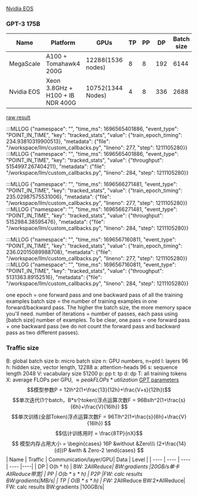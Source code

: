 [Nvidia EOS](https://github.com/mlcommons/training_results_v3.1/tree/main/NVIDIA)

### GPT-3 175B
| Name | Platform | GPUs | TP | PP | DP | Batch size |1B Training Time(minutes) | Aggregate PFlops/s | Throughout tokens/s | Iteration time/Batch(seconds) |
| ---- | ---- | ---- | ----| ---- | ---- | ---- | ---- | ---- |---- |---- |
| MegaScale | A100 +   Tomahawk4 200G| 12288(1536 nodes) | 8 | 8 |192 |6144 |8.4(300B 1.75days) | 2166.3| 1984k| 6.34|
| Nvidia EOS| Xeon 3.8GHz + H100 + IB NDR 400G|10752(1344 Nodes) | 4 | 8 | 336 |2688 | 3.2(1211105280, 3.9minutes)|7215.1|5155k|1.07|

[raw result](https://raw.githubusercontent.com/mlcommons/training_results_v3.1/main/NVIDIA/results/eos-dfw_n1344_ngc23.09_nemo/gpt3/result_1.txt)

:::MLLOG {"namespace": "", "time_ms": 1696565401886, "event_type": "POINT_IN_TIME", "key": "tracked_stats", "value": {"train_epoch_timing": 234.93810319900513}, "metadata": {"file": "/workspace/llm/custom_callbacks.py", "lineno": 277, "step": 1211105280}}
:::MLLOG {"namespace": "", "time_ms": 1696565401886, "event_type": "POINT_IN_TIME", "key": "tracked_stats", "value": {"throughput": 5154997.267404211}, "metadata": {"file": "/workspace/llm/custom_callbacks.py", "lineno": 284, "step": 1211105280}}

:::MLLOG {"namespace": "", "time_ms": 1696566271481, "event_type": "POINT_IN_TIME", "key": "tracked_stats", "value": {"train_epoch_timing": 235.02987575531006}, "metadata": {"file": "/workspace/llm/custom_callbacks.py", "lineno": 277, "step": 1211105280}}
:::MLLOG {"namespace": "", "time_ms": 1696566271481, "event_type": "POINT_IN_TIME", "key": "tracked_stats", "value": {"throughput": 5152984.38595476}, "metadata": {"file": "/workspace/llm/custom_callbacks.py", "lineno": 284, "step": 1211105280}}

:::MLLOG {"namespace": "", "time_ms": 1696567160811, "event_type": "POINT_IN_TIME", "key": "tracked_stats", "value": {"train_epoch_timing": 236.02015089988708}, "metadata": {"file": "/workspace/llm/custom_callbacks.py", "lineno": 277, "step": 1211105280}}
:::MLLOG {"namespace": "", "time_ms": 1696567160811, "event_type": "POINT_IN_TIME", "key": "tracked_stats", "value": {"throughput": 5131363.89152516}, "metadata": {"file": "/workspace/llm/custom_callbacks.py", "lineno": 284, "step": 1211105280}}

one epoch = one forward pass and one backward pass of all the training examples
batch size = the number of training examples in one forward/backward pass. The higher the batch size, the more memory space you'll need.
number of iterations = number of passes, each pass using [batch size] number of examples. To be clear, one pass = one forward pass + one backward pass (we do not count the forward pass and backward pass as two different passes).



### Traffic size
B: global batch size
b: micro batch size
n: GPU numbers, n=p*t*d
l: layers 96
h: hidden size, vector length, 12288
a: attention-heads 96
s: sequence length 2048 
V: vacabulary size 51200
p: pp
t: tp
d: dp
T: all training tokens
X: average FLOPs per GPU, $\approx peak FLOPs * utilization$ 
[GPT parameters](https://docs.google.com/spreadsheets/d/10Y4GLc28UgeKr2qSYEZuRqELn1D-w5EiQpAGg-_y4Xg/edit#gid=899002403)
$$模型参数P = 12lh^2(1+\frac{13}{12h}+\frac{V+s}{12lh})$$
$$单次迭代(1个batch，B*s个token)浮点运算次数F = 96Bslh^2(1+\frac{s}{6h}+\frac{V}{16lh}) $$
$$单次训练(全部Token)浮点运算次数F = 96Tlh^2(1+\frac{s}{6h}+\frac{V}{16lh}) $$
$$估计训练用时 = \frac{8TP}{nX}$$
$$
模型内存占用大小 = \begin{cases}
16P &without &Zero\\\
(2+\frac{14}{d})P &with & Zero-2
\end{cases}
$$
| Name | Traffic | Communication/layer/GPU| Data | Level |
| ---- | ---- | ---- | ---- |----|
| DP | O(h * h) | BW: 2*AllReduce| BW:gradients |20GB/s单卡AllReduce带宽|
| PP | O(b * s * h) | P2P |FW: calc results BW:gradients|MB/s|
| TP | O(B * s * h) | FW: 2*AllReduce BW:2*AllReduce| FW: calc results BW:gradients |100GB/s|
